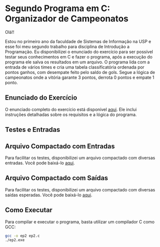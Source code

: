 


# Segundo Programa em C: Organizador de Campeonatos

Olá!!

Estou no primeiro ano da faculdade de Sistemas de Informação na USP e esse foi meu segundo trabalho para disciplina de Introdução a Programação.
Eu disponibilizei o enunciado do exercício para ser possível testar seus conhecimentos em C e fazer o programa, após a execução do programa ele salva os resultados em um arquivo.
O programa lida com a entrada de vários times e cria uma tabela classificatória ordenada por pontos ganhos, com desempate feito pelo saldo de gols.
Segue a lógica de campeonatos onde a vitória garante 3 pontos, derrota 0 pontos e empate 1 ponto.

## Enunciado do Exercício

O enunciado completo do exercício está disponível [aqui](ep2%20ENUNCIADO.pdf). Ele inclui instruções detalhadas sobre os requisitos e a lógica do programa.

## Testes e Entradas
## Arquivo Compactado com Entradas

Para facilitar os testes, disponibilizei um arquivo compactado com diversas entradas. Você pode baixá-lo [aqui](entradas_compactadas.zip).

## Arquivo Compactado com Saídas
Para facilitar os testes, disponibilizei um arquivo compactado com diversas saídas esperadas. Você pode baixá-lo [aqui](testesSaidas.zip).

## Como Executar

Para compilar e executar o programa, basta utilizar um compilador C como GCC:

```bash
gcc -o ep2 ep2.c
./ep2.exe
